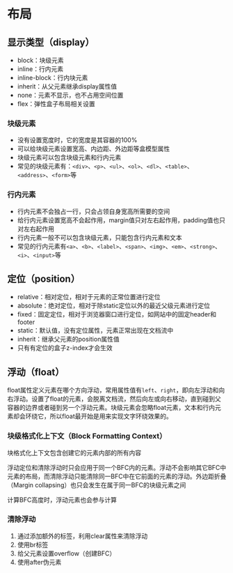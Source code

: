 # 布局

## 显示类型（display）

- block：块级元素
- inline：行内元素
- inline-block：行内块元素
- inherit：从父元素继承display属性值
- none：元素不显示，也不占用空间位置
- flex：弹性盒子布局相关设置

### 块级元素

- 没有设置宽度时，它的宽度是其容器的100%
- 可以给块级元素设置宽高、内边距、外边距等盒模型属性
- 块级元素可以包含块级元素和行内元素
- 常见的块级元素有：`<div>`、`<p>`、`<ul>`、`<ol>`、`<dl>`、`<table>`、`<address>`、`<form>`等

### 行内元素

- 行内元素不会独占一行，只会占领自身宽高所需要的空间
- 给行内元素设置宽高不会起作用，margin值只对左右起作用，padding值也只对左右起作用
- 行内元素一般不可以包含块级元素，只能包含行内元素和文本
- 常见的行内元素有`<a>`、`<b>`、`<label>`、`<span>`、`<img>`、`<em>`、`<strong>`、`<i>`、`<input>`等

## 定位（position）

- relative：相对定位，相对于元素的正常位置进行定位
- absolute：绝对定位，相对于除static定位以外的最近父级元素进行定位
- fixed：固定定位，相对于浏览器窗口进行定位，如网站中的固定header和footer
- static：默认值，没有定位属性，元素正常出现在文档流中
- inherit：继承父元素的position属性值
- 只有有定位的盒子z-index才会生效

## 浮动（float）

float属性定义元素在哪个方向浮动，常用属性值有`left`、`right`，即向左浮动和向右浮动。设置了float的元素，会脱离文档流，然后向左或向右移动，直到碰到父容器的边界或者碰到另一个浮动元素。块级元素会忽略float元素，文本和行内元素却会环绕它，所以float最开始是用来实现文字环绕效果的。

### 块级格式化上下文（Block Formatting Context）

块格式化上下文包含创建它的元素内部的所有内容

浮动定位和清除浮动时只会应用于同一个BFC内的元素。浮动不会影响其它BFC中元素的布局，而清除浮动只能清除同一BFC中在它前面的元素的浮动。外边距折叠（Margin collapsing）也只会发生在属于同一BFC的块级元素之间

计算BFC高度时，浮动元素也会参与计算

### 清除浮动

1. 通过添加额外的标签，利用clear属性来清除浮动
2. 使用br标签
3. 给父元素设置overflow（创建BFC）
4. 使用after伪元素
